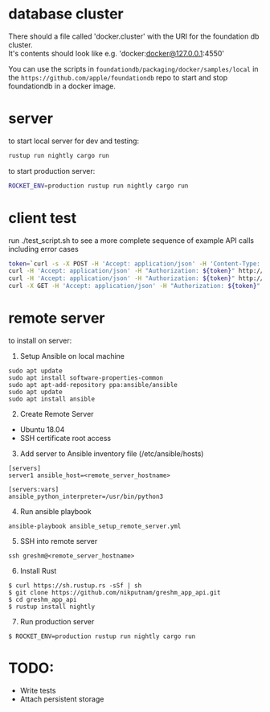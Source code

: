 # database cluster

There should a file called 'docker.cluster' with the URI for the foundation db cluster.  
It's contents should look like e.g. 'docker:docker@127.0.0.1:4550'

You can use the scripts in `foundationdb/packaging/docker/samples/local` in the `https://github.com/apple/foundationdb` repo to start and stop foundationdb in a docker image.

# server

to start local server for dev and testing:

```sh
rustup run nightly cargo run
```

to start production server:

```sh
ROCKET_ENV=production rustup run nightly cargo run
```


# client test

run ./test_script.sh to see a more complete sequence of example API calls including error cases

```sh
token=`curl -s -X POST -H 'Accept: application/json' -H 'Content-Type: application/json' --data '{"username":"nik","password":"cows"}' http://localhost:8000/auth`
curl -H 'Accept: application/json' -H "Authorization: ${token}" http://localhost:8000/recent
curl -H 'Accept: application/json' -H "Authorization: ${token}" http://localhost:8000/balance
curl -X GET -H 'Accept: application/json' -H "Authorization: ${token}" http://localhost:8000/spend/bob/1200.00
```

# remote server

to install on server:

1. Setup Ansible on local machine

```
sudo apt update
sudo apt install software-properties-common
sudo apt apt-add-repository ppa:ansible/ansible
sudo apt update
sudo apt install ansible
```

2. Create Remote Server
 - Ubuntu 18.04
 - SSH certificate root access

3. Add server to Ansible inventory file (/etc/ansible/hosts)

```
[servers]
server1 ansible_host=<remote_server_hostname>

[servers:vars]
ansible_python_interpreter=/usr/bin/python3
```

4. Run ansible playbook

```
ansible-playbook ansible_setup_remote_server.yml
```

5. SSH into remote server

```
ssh greshm@<remote_server_hostname>
```

6. Install Rust

```
$ curl https://sh.rustup.rs -sSf | sh
$ git clone https://github.com/nikputnam/greshm_app_api.git
$ cd greshm_app_api
$ rustup install nightly
```

7. Run production server
```
$ ROCKET_ENV=production rustup run nightly cargo run
```


# TODO:

* Write tests
* Attach persistent storage 
